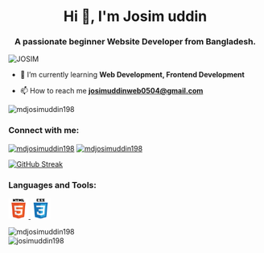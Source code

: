 <h1 align="center">Hi 👋, I'm Josim uddin</h1>
<h3 align="center">A passionate beginner Website Developer from Bangladesh.</h3>




![JOSIM](https://avatars.githubusercontent.com/u/177133754?v=4)

- 🌱 I’m currently learning **Web Development, Frontend Development**

- 📫 How to reach me **<josimuddinweb0504@gmail.com>**
<p align="left"> <img src="https://komarev.com/ghpvc/?username=mdjosimuddin198&label=Profile%20views&color=0e75b6&style=flat" alt="mdjosimuddin198" /> </p>



<h3 align="left">Connect with me:</h3>
<p align="left">
<a href="https://fb.com/mdjosimuddin198" target="blank"><img align="center" src="https://raw.githubusercontent.com/rahuldkjain/github-profile-readme-generator/master/src/images/icons/Social/facebook.svg" alt="mdjosimuddin198" height="30" width="40" /></a>
<a href="https://instagram.com/mdjosimuddin198" target="blank"><img align="center" src="https://raw.githubusercontent.com/rahuldkjain/github-profile-readme-generator/master/src/images/icons/Social/instagram.svg" alt="mdjosimuddin198" height="30" width="40" /></a>

</p>

[![GitHub Streak](https://streak-stats.demolab.com?user=mdjosimuddin198)](https://git.io/streak-stats)


<h3 align="left">Languages and Tools:</h3>
  <a href="https://www.w3.org/html/" target="_blank"rel="noreferrer">
        <img src="https://raw.githubusercontent.com/devicons/devicon/master/icons/html5/html5-original-wordmark.svg"alt="html5" width="40" height="40"/>
    </a>
  <a href="https://www.w3schools.com/css/" target="_blank"rel="noreferrer">
        <img src="https://raw.githubusercontent.com/devicons/devicon/master/icons/css3/css3-original-wordmark.svg"alt="css3" width="40" height="40"/>
    </a>

<p>
    <img align="left"src="https://github-readme-stats.vercel.app/api/top-langs?username=mdjosimuddin198&show_icons=true&locale=en&layout=compact&theme=dracula" alt="mdjosimuddin198" width="400" />
</p>

<p>&nbsp;
    <img align="center"src="https://github-readme-stats.vercel.app/api?username=mdjosimuddin198&show_icons=true&&theme=dracula" alt="josimuddin198"  width="400" />
</p>

